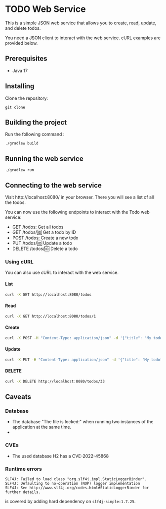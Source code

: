 # TODO Web Service

This is a simple JSON web service that allows you to create, read, update, and delete todos.

You need a JSON client to interact with the web service. cURL examples are provided below.

## Prerequisites

- Java 17

## Installing

Clone the repository:

```
git clone
```

## Building the project

Run the following command :

```
./gradlew build
```

## Running the web service

```
./gradlew run
```

## Connecting to the web service

Visit http://localhost:8080/ in your browser. There you will see a list of all the todos.

You can now use the following endpoints to interact with the Todo web service:

- GET /todos: Get all todos
- GET /todos/:id: Get a todo by ID
- POST /todos: Create a new todo
- PUT /todos/:id: Update a todo
- DELETE /todos/:id: Delete a todo

### Using cURL

You can also use cURL to interact with the web service.

#### List

```bash
curl -X GET http://localhost:8080/todos
```

#### Read

```bash
curl -X GET http://localhost:8080/todos/1
```

#### Create

```bash
curl -X POST -H "Content-Type: application/json" -d '{"title": "My todo", "completed":false}' http://localhost:8080/todos
```

#### Update

```bash
curl -X PUT -H "Content-Type: application/json" -d '{"title": "My todotodo", "completed": true}' http://localhost:8080/todos/16
```
#### DELETE

```bash
curl -X DELETE http://localhost:8080/todos/33
```

## Caveats

### Database

- The database "The file is locked:" when running two instances of the application at the same time.
- 
### CVEs

- The used database H2 has a CVE-2022-45868

### Runtime errors

```
SLF4J: Failed to load class "org.slf4j.impl.StaticLoggerBinder".
SLF4J: Defaulting to no-operation (NOP) logger implementation
SLF4J: See http://www.slf4j.org/codes.html#StaticLoggerBinder for further details.
```

is covered by adding hard dependency on `slf4j-simple:1.7.25`.